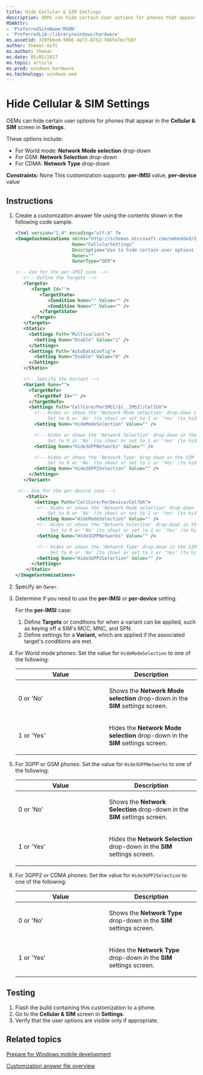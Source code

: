 ```yaml
---
title: Hide Cellular & SIM Settings
description: OEMs can hide certain user options for phones that appear in the Cellular SIM screen in Settings.
MSHAttr:
- 'PreferredSiteName:MSDN'
- 'PreferredLib:/library/windows/hardware'
ms.assetid: 328fb6ed-50b6-4e73-8752-704fe7bcf587
author: themar-msft
ms.author: themar
ms.date: 05/02/2017
ms.topic: article
ms.prod: windows-hardware
ms.technology: windows-oem
---
```

# Hide Cellular & SIM Settings

OEMs can hide certain user options for phones that appear in the **Cellular & SIM** screen in **Settings**.

These options include:

* For World mode: **Network Mode selection** drop-down
* For GSM: **Network Selection** drop-down
* For CDMA: **Network Type** drop-down

<a href="" id="constraints---none"></a>**Constraints:** None
This customization supports: **per-IMSI** value, **per-device** value

## Instructions

1. Create a customization answer file using the contents shown in the following code sample.

   ```XML
   <?xml version="1.0" encoding="utf-8" ?>
   <ImageCustomizations xmlns="http://schemas.microsoft.com/embedded/2004/10/ImageUpdate"
                        Name="CellularSettings"
                        Description="Use to hide certain user options for phones that appear in the cellular+SIM settings screen."
                        Owner=""
                        OwnerType="OEM">

   <!-- Use for the per-IMSI case -->
      <!-- Define the Targets -->
      <Targets>
         <Target Id="">
            <TargetState>
               <Condition Name="" Value="" />
               <Condition Name="" Value="" />
            </TargetState>
         </Target>
      </Targets>
      <Static>
        <Settings Path="Multivariant">
          <Setting Name="Enable" Value="1" />
        </Settings>
        <Settings Path="AutoDataConfig">
          <Setting Name="Enable" Value="0" />
        </Settings>
      </Static>

      <!-- Specify the Variant -->
      <Variant Name="">
        <TargetRefs>
          <TargetRef Id="" />
        </TargetRefs>
        <Settings Path="CellCore/PerIMSI/$(__IMSI)/CellUX">
          <!-- Hides or shows the 'Network Mode selection' drop-down in the SIM settings screen for world mode phones.
               Set to 0 or 'No' (to show) or set to 1 or 'Yes' (to hide). -->
          <Setting Name="HideModeSelection" Value="" />

          <!-- Hides or shows the 'Network Selection' drop-down in the SIM settings screen for 3GPP or GSM phones. 
               Set to 0 or 'No' (to show) or set to 1 or 'Yes' (to hide). -->
          <Setting Name="Hide3GPPNetworks" Value="" />

          <!-- Hides or shows the 'Network Type' drop-down in the SIM settings screen for 3GPP2 or CDMA phones. 
               Set to 0 or 'No' (to show) or set to 1 or 'Yes' (to hide). -->
          <Setting Name="Hide3GPP2Selection" Value="" />
        </Settings>
      </Variant>

    <!-- Use for the per-device case -->
       <Static>  
          <Settings Path="CellCore/PerDevice/CellUX">
           <!-- Hides or shows the 'Network Mode selection' drop-down in the SIM settings screen for world mode phones.
               Set to 0 or 'No' (to show) or set to 1 or 'Yes' (to hide). -->
           <Setting Name="HideModeSelection" Value="" />
           <!-- Hides or shows the 'Network Selection' drop-down in the SIM settings screen for 3GPP or GSM phones. 
                Set to 0 or 'No' (to show) or set to 1 or 'Yes' (to hide). -->
           <Setting Name="Hide3GPPNetworks" Value="" />

           <!-- Hides or shows the 'Network Type' drop-down in the SIM settings screen for 3GPP2 or CDMA phones. 
                Set to 0 or 'No' (to show) or set to 1 or 'Yes' (to hide). -->
           <Setting Name="Hide3GPP2Selection" Value="" />
         </Settings>
       </Static>
   </ImageCustomizations>
   ```

1. Specify an `Owner`.
1. Determine if you need to use the **per-IMSI** or **per-device** setting.

   For the **per-IMSI** case:

   1. Define **Targets** or conditions for when a variant can be applied, such as keying off a SIM's MCC, MNC, and SPN.
   1. Define settings for a **Variant**, which are applied if the associated target's conditions are met.

1. For World mode phones: Set the value for `HideModeSelection` to one of the following:

    <table>
    <colgroup>
    <col width="50%" />
    <col width="50%" />
    </colgroup>
    <thead>
    <tr class="header">
    <th>Value</th>
    <th>Description</th>
    </tr>
    </thead>
    <tbody>
    <tr class="odd">
    <td><p>0 or 'No'</p></td>
    <td><p>Shows the <strong>Network Mode selection</strong> drop-down in the <strong>SIM</strong> settings screen.</p></td>
    </tr>
    <tr class="even">
    <td><p>1 or 'Yes'</p></td>
    <td><p>Hides the <strong>Network Mode selection</strong> drop-down in the <strong>SIM</strong> settings screen.</p></td>
    </tr>
    </tbody>
    </table>

1. For 3GPP or GSM phones: Set the value for `Hide3GPPNetworks` to one of the following:

    <table>
    <colgroup>
    <col width="50%" />
    <col width="50%" />
    </colgroup>
    <thead>
    <tr class="header">
    <th>Value</th>
    <th>Description</th>
    </tr>
    </thead>
    <tbody>
    <tr class="odd">
    <td><p>0 or 'No'</p></td>
    <td><p>Shows the <strong>Network Selection</strong> drop-down in the <strong>SIM</strong> settings screen.</p></td>
    </tr>
    <tr class="even">
    <td><p>1 or 'Yes'</p></td>
    <td><p>Hides the <strong>Network Selection</strong> drop-down in the <strong>SIM</strong> settings screen.</p></td>
    </tr>
    </tbody>
    </table>

1. For 3GPP2 or CDMA phones: Set the value for `Hide3GPP2Selection` to one of the following:

    <table>
    <colgroup>
    <col width="50%" />
    <col width="50%" />
    </colgroup>
    <thead>
    <tr class="header">
    <th>Value</th>
    <th>Description</th>
    </tr>
    </thead>
    <tbody>
    <tr class="odd">
    <td><p>0 or 'No'</p></td>
    <td><p>Shows the <strong>Network Type</strong> drop-down in the <strong>SIM</strong> settings screen.</p></td>
    </tr>
    <tr class="even">
    <td><p>1 or 'Yes'</p></td>
    <td><p>Hides the <strong>Network Type</strong> drop-down in the <strong>SIM</strong> settings screen.</p></td>
    </tr>
    </tbody>
    </table>

## Testing

1. Flash the build containing this customization to a phone.
1. Go to the **Cellular & SIM** screen in **Settings**.
1. Verify that the user options are visible only if appropriate.

## Related topics

[Prepare for Windows mobile development](https://docs.microsoft.com/en-us/windows-hardware/manufacture/mobile/preparing-for-windows-mobile-development)

[Customization answer file overview](https://docs.microsoft.com/en-us/windows-hardware/customize/mobile/mcsf/customization-answer-file)
